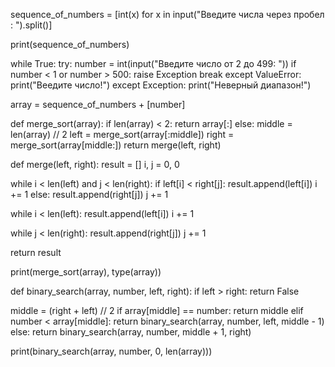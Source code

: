 sequence_of_numbers = [int(x) for x in input("Введите числа через пробел : ").split()]

print(sequence_of_numbers)

while True:
try:
number = int(input("Введите число от 2 до 499: "))
if number < 1 or number > 500:
raise Exception
break
except ValueError:
print("Веедите число!")
except Exception:
print("Неверный диапазон!")

array = sequence_of_numbers + [number]

def merge_sort(array):
if len(array) < 2:
return array[:]
else:
middle = len(array) // 2
left = merge_sort(array[:middle])
right = merge_sort(array[middle:])
return merge(left, right)

def merge(left, right):
result = []
i, j = 0, 0

while i < len(left) and j < len(right):
if left[i] < right[j]:
result.append(left[i])
i += 1
else:
result.append(right[j])
j += 1

while i < len(left):
result.append(left[i])
i += 1

while j < len(right):
result.append(right[j])
j += 1

return result

print(merge_sort(array), type(array))

def binary_search(array, number, left, right):
if left > right:
return False

middle = (right + left) // 2
if array[middle] == number:
return middle
elif number < array[middle]:
return binary_search(array, number, left, middle - 1)
else:
return binary_search(array, number, middle + 1, right)

print(binary_search(array, number, 0, len(array)))
